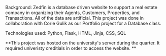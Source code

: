 Background: 
Zedfin is a database driven website to support a real estate company in organizing their Agents, Customers, Properties, and Transactions. All of the data are artificial. This project was done in collaboration with Corie Gulik as our Portfolio project for a Database class. 

Technologies used: 
Python, Flask, HTML, Jinja, CSS, SQL



**This project was hosted on the university's server during the quarter. It required univeristy creditials in order to access the website. **